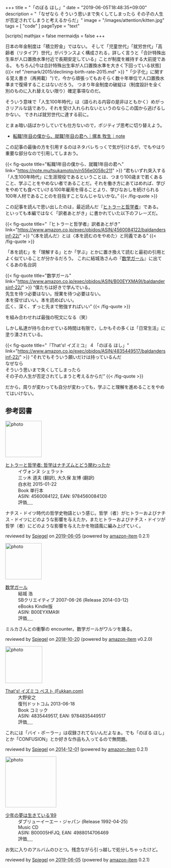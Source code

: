 +++
title = "「のぼる ほし」"
date =  "2019-06-05T18:48:35+09:00"
description = "「なぜなら そういう思いまで失くしてしまったら その子の人生が否定されてしまうと考えるからだ」"
image = "/images/attention/kitten.jpg"
tags = [ "code" ]
pageType = "text"

[scripts]
  mathjax = false
  mermaidjs = false
+++

日本の年金制度は「積立貯金」ではない。
そして「児童世代」「就労世代」「高齢者（リタイア）世代」がバランスよく構成される，詳しく言うと「合計特殊出生率が人口置換水準付近で長期安定している」ことが制度を維持する大前提である。
もちろん[今は合計特殊出生率が人口置換水準を大きく下回っている状態]({{< ref "/remark/2015/declining-birth-rate-2015.md" >}} "「少子化」に関する覚え書き（再掲載）")で，今から頑張ってもおそらく数十年単位で人口置換水準まで復帰することはないだろう。
つまり年金制度の破綻は（制度設計を全く別のものに入れ替えない限り）確定事項なのだ。

そういう意味で「人生100年時代」は（語られる内容の是非はともかく）めがっさリアルな話であり，それを受け入れられないというのならこの国から逃げるしかない。
できれば就労世代に達する前に。

とまぁ暗い話ばかりしていても仕方ないので，ポジティブ思考に切り替えよう。

- [転職1年目の僕から、就職1年目の君へ｜塚本 牧生｜note](https://note.mu/tsukamoto/n/n556e0058c211)

この記事の最後の方を引用するのはネタバレちっくで気が引けるが，でもやはり重要な部分なので引用してしまおう。

{{< fig-quote title="転職1年目の僕から、就職1年目の君へ" link="https://note.mu/tsukamoto/n/n556e0058c211" >}}
<q>君もいずれ突入する「人生100年時代」に生涯現役であるということは、つまり100歳まで若くあること、学ぶことをやめない者であることだ。それを働き方にあてはめれば、学びをやめても食べていける100年雇用を得ることより、学びなおしを続けられる100年人材であることのを目指すことなんじゃないかな。</q>
{{< /fig-quote >}}

この記事を読んで思い出したのは，最近読んだ『[ヒトラーと哲学者](https://www.amazon.co.jp/exec/obidos/ASIN/4560084122/baldandersinf-22/)』である。
といっても本編ではなく「訳者あとがき」に書かれていた以下のフレーズだ。

{{< fig-quote title="『ヒトラーと哲学者』訳者あとがき" link="https://www.amazon.co.jp/exec/obidos/ASIN/4560084122/baldandersinf-22/" >}}
<q>〈本を読んだ〉とは〈本を読むのをやめた〉と同義である</q>
{{< /fig-quote >}}

「本を読む」を「理解する」とか「学ぶ」とかに置き換えて読むと最初の引用とよく似ていることが分かるだろう。
これに結城浩さんの『[数学ガール](https://www.amazon.co.jp/exec/obidos/ASIN/B00EYXMA9I/baldandersinf-22/)』に出てくるあの名台詞

{{< fig-quote title="数学ガール" link="https://www.amazon.co.jp/exec/obidos/ASIN/B00EYXMA9I/baldandersinf-22/" >}}
<q>僕たちは好きで学んでいる。
<br>先生を待つ必要はない。授業を待つ必要はない。
<br>本を探せばいい。本を読めばいい。
<br>広く、深く、ずっと先まで勉強すればいい</q>
{{< /fig-quote >}}

を組み合わせれば最強の呪文になる（笑）

しかし私達が持ち合わせている時間は有限で，しかもその多くは「日常生活」に塗り潰されている。

{{< fig-quote title="『That's! イズミコ』 4 「のぼる ほし」" link="https://www.amazon.co.jp/exec/obidos/ASIN/4835449517/baldandersinf-22/" >}}
<q>それでもそういう願いだけは持っているんだ<br>
なぜなら<br>
そういう思いまで失くしてしまったら<br>
その子の人生が否定されてしまうと考えるからだ</q>
{{< /fig-quote >}}

だから，周りが変わっても自分が変わっても，学ぶこと理解を進めることをやめてはいけない。

## 参考図書

<div class="hreview">
  <div class="photo"><a class="item url" href="https://www.amazon.co.jp/%E3%83%92%E3%83%88%E3%83%A9%E3%83%BC%E3%81%A8%E5%93%B2%E5%AD%A6%E8%80%85-%E5%93%B2%E5%AD%A6%E3%81%AF%E3%83%8A%E3%83%81%E3%82%BA%E3%83%A0%E3%81%A8%E3%81%A9%E3%81%86%E9%96%A2%E3%82%8F%E3%81%A3%E3%81%9F%E3%81%8B-%E3%82%A4%E3%83%B4%E3%82%A9%E3%83%B3%E3%83%8C-%E3%82%B7%E3%82%A7%E3%83%A9%E3%83%83%E3%83%88/dp/4560084122?SubscriptionId=AKIAJYVUJ3DMTLAECTHA&tag=baldandersinf-22&linkCode=xm2&camp=2025&creative=165953&creativeASIN=4560084122"><img src="https://images-fe.ssl-images-amazon.com/images/I/31LV56Z1uQL._SL160_.jpg" width="114" alt="photo"></a></div>
  <dl class="fn">
    <dt><a href="https://www.amazon.co.jp/%E3%83%92%E3%83%88%E3%83%A9%E3%83%BC%E3%81%A8%E5%93%B2%E5%AD%A6%E8%80%85-%E5%93%B2%E5%AD%A6%E3%81%AF%E3%83%8A%E3%83%81%E3%82%BA%E3%83%A0%E3%81%A8%E3%81%A9%E3%81%86%E9%96%A2%E3%82%8F%E3%81%A3%E3%81%9F%E3%81%8B-%E3%82%A4%E3%83%B4%E3%82%A9%E3%83%B3%E3%83%8C-%E3%82%B7%E3%82%A7%E3%83%A9%E3%83%83%E3%83%88/dp/4560084122?SubscriptionId=AKIAJYVUJ3DMTLAECTHA&tag=baldandersinf-22&linkCode=xm2&camp=2025&creative=165953&creativeASIN=4560084122">ヒトラーと哲学者: 哲学はナチズムとどう関わったか</a></dt>
	<dd>イヴォンヌ シェラット</dd>
	<dd>三ッ木 道夫 (翻訳), 大久保 友博 (翻訳)</dd>
    <dd>白水社 2015-01-22</dd>
    <dd>Book 単行本</dd>
    <dd>ASIN: 4560084122, EAN: 9784560084120</dd>
    <dd>評価<abbr class="rating fa-sm" title="4">&nbsp;<i class="fas fa-star"></i>&nbsp;<i class="fas fa-star"></i>&nbsp;<i class="fas fa-star"></i>&nbsp;<i class="fas fa-star"></i>&nbsp;<i class="far fa-star"></i></abbr></dd>
  </dl>
  <p class="description">ナチス・ドイツ時代の哲学史物語という感じ。哲学（者）がヒトラーおよびナチス・ドイツにどのような影響を与えたか，またヒトラーおよびナチス・ドイツが哲学（者）にどのような影響を与えたかを物語風に編み上げていく。</p>
  <p class="powered-by" >reviewed by <a href='#maker' class='reviewer'>Spiegel</a> on <abbr class="dtreviewed" title="2019-06-05">2019-06-05</abbr> (powered by <a href="https://github.com/spiegel-im-spiegel/amazon-item" >amazon-item</a> 0.2.1)</p>
</div>

<div class="hreview">
  <div class="photo"><a class="item url" href="https://www.amazon.co.jp/%E6%95%B0%E5%AD%A6%E3%82%AC%E3%83%BC%E3%83%AB-%E7%B5%90%E5%9F%8E-%E6%B5%A9-ebook/dp/B00EYXMA9I?SubscriptionId=AKIAJYVUJ3DMTLAECTHA&tag=baldandersinf-22&linkCode=xm2&camp=2025&creative=165953&creativeASIN=B00EYXMA9I"><img src="https://images-fe.ssl-images-amazon.com/images/I/41ETMZ7i9qL._SL160_.jpg" width="114" alt="photo"></a></div>
  <dl class="fn">
    <dt><a href="https://www.amazon.co.jp/%E6%95%B0%E5%AD%A6%E3%82%AC%E3%83%BC%E3%83%AB-%E7%B5%90%E5%9F%8E-%E6%B5%A9-ebook/dp/B00EYXMA9I?SubscriptionId=AKIAJYVUJ3DMTLAECTHA&tag=baldandersinf-22&linkCode=xm2&camp=2025&creative=165953&creativeASIN=B00EYXMA9I">数学ガール</a></dt>
	<dd>結城 浩</dd>
    <dd>SBクリエイティブ 2007-06-26 (Release 2014-03-12)</dd>
    <dd>eBooks Kindle版</dd>
    <dd>ASIN: B00EYXMA9I</dd>
    <dd>評価<abbr class="rating fa-sm" title="5">&nbsp;<i class="fas fa-star"></i>&nbsp;<i class="fas fa-star"></i>&nbsp;<i class="fas fa-star"></i>&nbsp;<i class="fas fa-star"></i>&nbsp;<i class="fas fa-star"></i></abbr></dd>
  </dl>
  <p class="description">ミルカさんとの衝撃の encounter。数学ガールがワルツを踊る。</p>
  <p class="powered-by" >reviewed by <a href='#maker' class='reviewer'>Spiegel</a> on <abbr class="dtreviewed" title="2018-10-20">2018-10-20</abbr> (powered by <a href="https://github.com/spiegel-im-spiegel/amazon-item" >amazon-item</a> v0.2.0)</p>
</div>

<div class="hreview">
  <div class="photo"><a class="item url" href="https://www.amazon.co.jp/Thats-%E3%82%A4%E3%82%BA%E3%83%9F%E3%82%B3-%E3%83%99%E3%82%B9%E3%83%88-Fukkan-com-%E5%A4%A7%E9%87%8E%E5%AE%89%E4%B9%8B/dp/4835449517?SubscriptionId=AKIAJYVUJ3DMTLAECTHA&tag=baldandersinf-22&linkCode=xm2&camp=2025&creative=165953&creativeASIN=4835449517"><img src="https://images-fe.ssl-images-amazon.com/images/I/51c7aTv2-5L._SL160_.jpg" width="116" alt="photo"></a></div>
  <dl class="fn">
    <dt><a href="https://www.amazon.co.jp/Thats-%E3%82%A4%E3%82%BA%E3%83%9F%E3%82%B3-%E3%83%99%E3%82%B9%E3%83%88-Fukkan-com-%E5%A4%A7%E9%87%8E%E5%AE%89%E4%B9%8B/dp/4835449517?SubscriptionId=AKIAJYVUJ3DMTLAECTHA&tag=baldandersinf-22&linkCode=xm2&camp=2025&creative=165953&creativeASIN=4835449517">That's! イズミコ ベスト (Fukkan.com)</a></dt>
	<dd>大野安之</dd>
    <dd>復刊ドットコム 2013-06-18</dd>
    <dd>Book コミック</dd>
    <dd>ASIN: 4835449517, EAN: 9784835449517</dd>
    <dd>評価<abbr class="rating fa-sm" title="5">&nbsp;<i class="fas fa-star"></i>&nbsp;<i class="fas fa-star"></i>&nbsp;<i class="fas fa-star"></i>&nbsp;<i class="fas fa-star"></i>&nbsp;<i class="fas fa-star"></i></abbr></dd>
  </dl>
  <p class="description">これには「バイ・ポーラー」は収録されてないんだよなぁ。でも「のぼる ほし」とか「CONFUSION」とか好きな作品も入ってるので無問題。</p>
  <p class="powered-by" >reviewed by <a href='#maker' class='reviewer'>Spiegel</a> on <abbr class="dtreviewed" title="2014-12-01">2014-12-01</abbr> (powered by <a href="https://github.com/spiegel-im-spiegel/amazon-item" >amazon-item</a> 0.2.1)</p>
</div>

<div class="hreview">
  <div class="photo"><a class="item url" href="https://www.amazon.co.jp/%E5%B0%91%E5%B9%B4%E3%81%AE%E5%A4%A2%E3%81%AF%E7%94%9F%E3%81%8D%E3%81%A6%E3%81%84%E3%82%8B%E2%80%9989-%E5%B1%B1%E6%9C%AC%E6%AD%A3%E4%B9%8B/dp/B00005HFJQ?SubscriptionId=AKIAJYVUJ3DMTLAECTHA&tag=baldandersinf-22&linkCode=xm2&camp=2025&creative=165953&creativeASIN=B00005HFJQ"><img src="https://images-fe.ssl-images-amazon.com/images/I/51SF7J9mXcL._SL160_.jpg" width="160" alt="photo"></a></div>
  <dl class="fn">
    <dt><a href="https://www.amazon.co.jp/%E5%B0%91%E5%B9%B4%E3%81%AE%E5%A4%A2%E3%81%AF%E7%94%9F%E3%81%8D%E3%81%A6%E3%81%84%E3%82%8B%E2%80%9989-%E5%B1%B1%E6%9C%AC%E6%AD%A3%E4%B9%8B/dp/B00005HFJQ?SubscriptionId=AKIAJYVUJ3DMTLAECTHA&tag=baldandersinf-22&linkCode=xm2&camp=2025&creative=165953&creativeASIN=B00005HFJQ">少年の夢は生きている’89</a></dt>
    <dd>ダブリューイーエー・ジャパン (Release 1992-04-25)</dd>
    <dd>Music CD</dd>
    <dd>ASIN: B00005HFJQ, EAN: 4988014706469</dd>
    <dd>評価<abbr class="rating fa-sm" title="5">&nbsp;<i class="fas fa-star"></i>&nbsp;<i class="fas fa-star"></i>&nbsp;<i class="fas fa-star"></i>&nbsp;<i class="fas fa-star"></i>&nbsp;<i class="fas fa-star"></i></abbr></dd>
  </dl>
  <p class="description">お気に入りのアルバムのひとつ。残念ながら引っ越しで処分しちゃったけど。</p>
  <p class="powered-by" >reviewed by <a href='#maker' class='reviewer'>Spiegel</a> on <abbr class="dtreviewed" title="2019-06-05">2019-06-05</abbr> (powered by <a href="https://github.com/spiegel-im-spiegel/amazon-item" >amazon-item</a> 0.2.1)</p>
</div>
